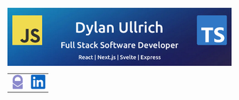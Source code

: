 ![Dylan Ullrich - GitHub Banner](./images/github-banner.png)

<table align="center" border="0">
  <tr>
    <td valign="top"><a href="mailto:me@dylanullrich.com" target="_blank" rel="noopener noreferrer"><img height="32" src="./images/protonmail.svg" alt="protonmail logo"></a></td>
    <td valign="top"><a href="https://www.linkedin.com/in/dsullrich/" target="_blank" rel="noopener noreferrer"><img height="32" src="./images/linkedin.svg" alt="linkedin logo"></a></td>
  </tr>
</table>
